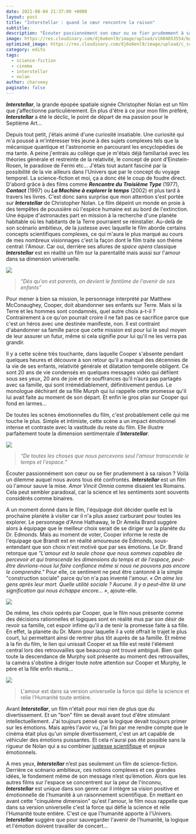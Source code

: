 ```yaml
---
date: 2021-08-04 21:37:09 +0000
layout: post
title: "Interstellar : quand le cœur rencontre la raison"
subtitle:
description: "Écouter passionnément son cœur ou se fier prudemment à sa raison ? Découvrez comment la solution proposée par Interstellar a façonné ma conception du cinéma..."
image: https://res.cloudinary.com/dj6o6enl9/image/upload/v1684853554/bg-5.png
optimized_image: https://res.cloudinary.com/dj6o6enl9/image/upload/c_scale,w_480/v1684853554/bg-5.png
category: edito
tags:
  - science-fiction
  - cinema
  - interstellar
  - nolan
author: charveey
paginate: false
---
```


***Interstellar***, la grande épopée spatiale signée Christopher Nolan est un film que j'affectionne particulièrement. En plus d'être à ce jour mon film préféré, ***Interstellar*** a été le déclic, le point de départ de ma passion pour le Septième Art...

Depuis tout petit, j'étais animé d'une curiosité insatiable. Une curiosité qui m'a poussé à m'intéresser très jeune à des sujets complexes tels que la mécanique quantique et l'astronomie en parcourant les encyclopédies de ma tante. A peine j'entrais au collège que je m'étais déjà familiarisé avec les théories générale et restreinte de la relativité, le concept de pont d'Einstein-Rosen, le paradoxe de Fermi etc... 
J'étais tout autant fasciné par la possibilité de la vie ailleurs dans l'Univers que par le concept du voyage temporel. La science-fiction et moi, ça a donc été le coup de foudre direct. D'abord grâce à des films comme ***Rencontre du Troisième Type*** (1977), ***Contact*** (1997) ou ***La Machine à explorer le temps*** (2002) et plus tard à travers les livres. 
C'est donc sans surprise que mon attention s'est portée sur ***Interstellar*** de Christopher Nolan. Le film dépeint un monde en proie à des tempêtes de poussière où l'espèce humaine est au bord de l'extinction. Une équipe d'astronautes part en mission à la recherche d'une planète habitable où les habitants de la Terre pourraient se réinstaller. 
Au-delà de son scénario ambitieux, de la justesse avec laquelle le film aborde certains concepts scientifiques complexes, ce qui m'aura le plus marqué au cours de mes nombreux visionnages c'est la façon dont le film traite son thème central: l'Amour. Car oui, derrière ses allures de *space opera* classique ***Interstellar*** est en réalité un film sur la parentalité mais aussi sur l'amour dans sa dimension universelle.


![](https://res.cloudinary.com/dj6o6enl9/image/upload/v1684854572/interstellar.jpg)


> *“Dès qu'on est parents, on devient le fantôme de l'avenir de ses enfants”*



Pour mener à bien sa mission, le personnage interprété par Matthew McConaughey, Cooper, doit abandonner ses enfants sur Terre. Mais si la Terre et les hommes sont condamnés, quel autre choix a-t-il ? Contrairement à ce qu'on pourrait croire il ne fait pas ce sacrifice parce que c'est un héros avec une destinée manifeste, non. Il est contraint d'abandonner sa famille parce que cette mission est pour lui le seul moyen de leur assurer un futur, même si cela signifie pour lui qu'il ne les verra pas grandir.

Il y a cette scène très touchante, dans laquelle Cooper s'absente pendant quelques heures et découvre à son retour qu'il a manqué des décennies de la vie de ses enfants, relativité générale et dilatation temporelle obligent. Ce sont 20 ans de vie condensés en quelques messages vidéo qui défilent sous ses yeux, 20 ans de joie et de souffrances qu’il n’aura pas partagés avec sa famille, qui sont irrémédiablement, définitivement perdus. Le monologue déchirant de sa fille Murph qui lui rappelle cette promesse qu'il lui avait faite au moment de son départ. Et enfin le gros plan sur Cooper qui fond en larmes...

De toutes les scènes émotionnelles du film, c'est probablement celle qui me touche le plus. Simple et intimiste, cette scène a un impact émotionnel intense et contraste avec la vastitude du reste du film. Elle illustre parfaitement toute la dimension sentimentale d’***Interstellar***.


![](https://res.cloudinary.com/dj6o6enl9/image/upload/v1684854572/interstellar-2.png)


> *“De toutes les choses que nous percevons seul l'amour transcende le temps et l'espace.”*

Écouter passionnément son cœur ou se fier prudemment à sa raison ? Voilà un dilemme auquel nous avons tous été confrontés. ***Interstellar*** est un film où l'amour sauve la mise. *Amor Vincit Omnia* comme disaient les Romains. Cela peut sembler paradoxal, car la science et les sentiments sont souvents considérés comme binaires. 

A un moment donné dans le film, l'équipage doit décider quelle est la prochaine planète à visiter car il n'a plus assez carburant pour toutes les explorer. Le personnage d'Anne Hathaway, le Dr Amelia Brand suggère alors à équipage que le meilleur choix serait de se diriger sur la planète du Dr. Edmonds. Mais au moment de voter, Cooper informe le reste de l'équipage que Brandt est en réalité amoureuse de Edmonds, sous-entendant que son choix n'est motivé que par ses émotions. Le Dr. Brand retorque que *"L'amour est la seule chose que nous sommes capables de percevoir et qui transcende les dimensions du temps et de l'espace, peut-être devrions-nous lui faire confiance même si nous ne pouvons pas encore le comprendre."* Pour elle, ce sentiment ne peut être cantonné à la simple "construction sociale" parce qu'on n'a pas inventé l'amour. *« On aime les gens après leur mort. Quelle utilité sociale ? Aucune. Il y a peut-être là une signification qui nous échappe encore... »*, ajoute-elle.

![](https://res.cloudinary.com/dj6o6enl9/image/upload/v1684854572/interstellar-3.png)

De même, les choix opérés par Cooper, que le film nous présente comme des décisions rationnelles et logiques sont en réalité mus par son désir de revoir sa famille, cet espoir infime qu'il a de tenir la promesse faite à sa fille. En effet, la planète du Dr. Mann pour laquelle il a voté offrait le trajet le plus court, lui permettant ainsi de rentrer plus tôt auprès de sa famille.
Et même à la fin du film, le lien qui unissait Cooper et sa fille est resté l'élément central lors des retrouvailles que beaucoup ont trouvé ambiguë. Bien que toute la descendance de Murphy soit présente au moment des retrouvailles, la caméra s'obstine à diriger toute notre attention sur Cooper et Murphy, le père et la fille enfin réunis...


![](https://res.cloudinary.com/dj6o6enl9/image/upload/v1684854572/interstellar-4.png)


> L'amour est dans sa version universelle la force qui défie la science et relie l'Humanité toute entière.

Avant ***Interstellar***, un film n'était pour moi rien de plus que du divertissement. Et un "bon" film se devait avant tout d'être stimulant intellectuellement. J'ai toujours pensé que la logique devait toujours primer sur les émotions. Mais après l'avoir vu, j'ai fini par me rendre compte que le cinéma était plus qu'un simple divertissement, c'est un art capable de véhiculer des émotions puissantes. Et cela n'aurai pas été possible sans la rigueur de Nolan qui a su combiner [justesse scientifique](https://www.lefigaro.fr/cinema/2014/11/05/03002-20141105ARTFIG00038--insterstellar-le-premier-trou-noir-realiste-sur-grand-ecran.php) et enjeux émotionnels. 

A mes yeux, ***Interstellar*** n’est pas seulement un film de science-fiction. Derrière ce scénario ambitieux, ces notions complexes et ces grandes idées, le fondement même de son message n’est qu’émotion. 
 Alors que les autres films sur l'espace se concentrent sur la peur de l'inconnu, ***Interstellar*** est unique dans son genre car il intègre sa vision positive et émotionnelle de l'humanité à un raisonnement scientifique. En mettant en avant cette "cinquième dimension" qu'est l'amour, le film nous rappelle que dans sa version universelle c'est la force qui défie la science et relie l'Humanité toute entière. C'est ce que l'humanité apporte à l'Univers. ***Interstellar*** suggère que pour sauvegarder l'avenir de l'humanité, la logique et l'émotion doivent travailler de concert...
